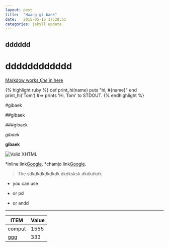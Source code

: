 ```yaml
---
layout: post
title:  "Hwang gi baek"
date:   2015-05-15 17:28:51
categories: jekyll update
---
```



dddddd
----------

dddddddddddd
=================

<u>Markdow works *fine* in here</u>

{% highlight ruby %}
def print_hi(name)
  puts "hi, #{name}"
end
print_hi('Tom')
#=> prints 'Hi, Tom' to STDOUT.
{% endhighlight %}

#gibaek

##gibaek

###gibaek

*gibaek*

**gibaek**


![Valid XHTML](http://w3.org/Icons/valid-xhtml10)


*inline link[Google](http://www.google.com/).
*chamjo link[Google][1].

[1]:http://www.google.com/

> The sdkdkdkdkdkdk
> dkdksksk
> dkdkdkdk

- you can use
+ or pd
* or andd

---

ITEM   |  Value
------ | -------
comput | 1555
ggg    |  333





